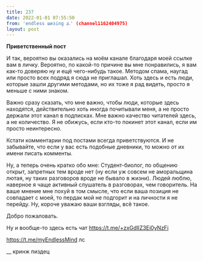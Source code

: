 ```yaml
---
title: 237
date: 2022-01-01 07:55:50
from: 'endless шизing ⍼' (channel1162404975)
layout: post
---
```


**Приветственный пост**

И так, вероятно вы оказались на моём канале благодаря моей ссылке вам в личку. Вероятно, по какой-то причине вы мне понравились, я вам как-то доверяю ну и ещё чего-нибудь такое. 
Методом спама, наугад или просто всех подряд я сюда не приглашал. Хоть здесь и есть люди, которые зашли другими методами, но их тоже я рад видеть, просто я меньше с ними знаком.

Важно сразу сказать, что мне важно, чтобы люди, которые здесь находятся, действительно хоть иногда почитывали меня, а не просто держали этот канал в подписках. Мне важно качество читателей здесь, а не количество. Я не обижусь, если кто-то покинет этот канал, если им просто неинтересно.

Кстати комментарии под постами всегда приветствуются. И не забывайте, что если у вас есть подобные дневники, то можно от их имени писать комменты.

Ну, а теперь очень кратко обо мне:
Студент-биолог, по общению открыт, запретных тем вроде нет (ну если уж совсем не аморальщина лютая, ну таких разговоров вроде не бывало в жизни). 
Людей люблю, наверное я чаще активный слушатель в разговорах, чем говоритель.
На ваше мнение мне похуй в том смысле, что если ваша позиция не совпадает с моей, то пердак мой не подгорит и на личности я не перейду. Ну, короче уважаю ваши взгляды, всё такое. 

Добро пожаловать.

Ну и вообще-то здесь есть чат
<https://t.me/+zxGdIIZ3Ei0yNzFi>


https://t.me/myEndlessMind лс

__ кринж пиздец
